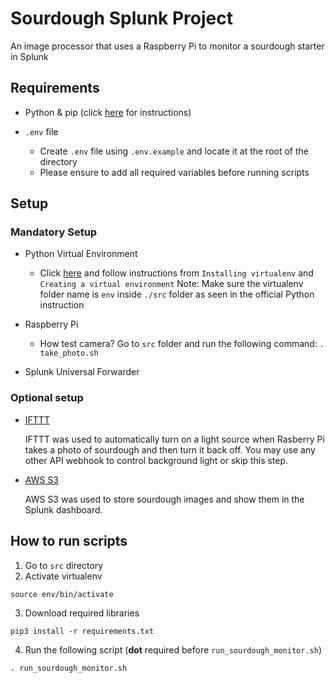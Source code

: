 # Sourdough Splunk Project
An image processor that uses a Raspberry Pi to monitor a sourdough starter in Splunk

## Requirements
- Python & pip (click [here](https://packaging.python.org/guides/installing-using-pip-and-virtual-environments/#installing-pip) for instructions)

- `.env` file
  - Create `.env` file using `.env.example` and locate it at the root of the directory
  - Please ensure to add all required variables before running scripts

## Setup 
### Mandatory Setup
- Python Virtual Environment
  - Click [here](https://packaging.python.org/guides/installing-using-pip-and-virtual-environments/#installing-virtualenv) and follow instructions from `Installing virtualenv` and `Creating a virtual environment`
  Note: Make sure the virtualenv folder name is `env` inside `./src` folder as seen in the official Python instruction

- Raspberry Pi

  - How test camera?
    Go to `src` folder and run the following command: `. take_photo.sh`
- Splunk Universal Forwarder

### Optional setup
- [IFTTT](https://ifttt.com/)

  IFTTT was used to automatically turn on a light source when Rasberry Pi takes a photo of sourdough and then turn it back off. You may use any other API webhook to control background light or skip this step.

- [AWS S3](https://aws.amazon.com/s3/)

  AWS S3 was used to store sourdough images and show them in the Splunk dashboard.

## How to run scripts
1. Go to `src` directory
2. Activate virtualenv
```
source env/bin/activate
```
3. Download required libraries
```
pip3 install -r requirements.txt
```

4. Run the following script (**dot** required before `run_sourdough_monitor.sh`)
```
. run_sourdough_monitor.sh
```
